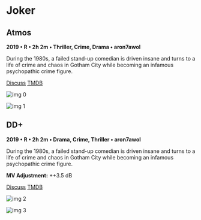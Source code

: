 # Joker

## Atmos

**2019 • R • 2h 2m • Thriller, Crime, Drama • aron7awol**

During the 1980s, a failed stand-up comedian is driven insane and turns to a life of crime and chaos in Gotham City while becoming an infamous psychopathic crime figure.

[Discuss](https://www.avsforum.com/threads/bass-eq-for-filtered-movies.2995212/post-58976274)  [TMDB](475557)

![img 0](https://i.imgur.com/sQaUIs5.jpg)

![img 1](https://i.imgur.com/xcr07do.png)

## DD+

**2019 • R • 2h 2m • Drama, Crime, Thriller • aron7awol**

During the 1980s, a failed stand-up comedian is driven insane and turns to a life of crime and chaos in Gotham City while becoming an infamous psychopathic crime figure.

**MV Adjustment:** ++3.5 dB

[Discuss](https://www.avsforum.com/threads/bass-eq-for-filtered-movies.2995212/post-58976274)  [TMDB](475557)

![img 2](https://i.imgur.com/FCgagfK.jpg)

![img 3](https://i.imgur.com/bl2tSdu.png)

